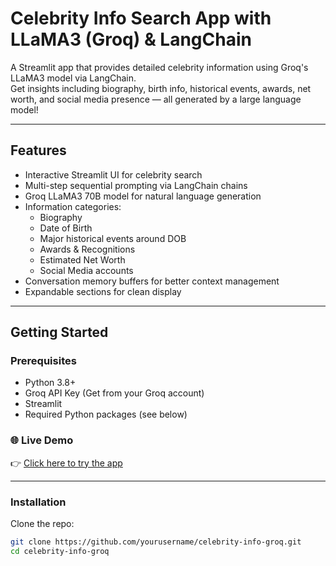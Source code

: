 # Celebrity Info Search App with LLaMA3 (Groq) & LangChain

A Streamlit app that provides detailed celebrity information using Groq's LLaMA3 model via LangChain.  
Get insights including biography, birth info, historical events, awards, net worth, and social media presence — all generated by a large language model!

---

## Features

- Interactive Streamlit UI for celebrity search  
- Multi-step sequential prompting via LangChain chains  
- Groq LLaMA3 70B model for natural language generation  
- Information categories:  
  - Biography  
  - Date of Birth  
  - Major historical events around DOB  
  - Awards & Recognitions  
  - Estimated Net Worth  
  - Social Media accounts  
- Conversation memory buffers for better context management  
- Expandable sections for clean display  

---

## Getting Started

### Prerequisites

- Python 3.8+  
- Groq API Key (Get from your Groq account)  
- Streamlit  
- Required Python packages (see below)

### 🌐 Live Demo

👉 [Click here to try the app](https://your-app-link.streamlit.app)

---
### Installation

Clone the repo:
   ```bash
   git clone https://github.com/yourusername/celebrity-info-groq.git
   cd celebrity-info-groq



